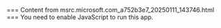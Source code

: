 === Content from msrc.microsoft.com_a752b3e7_20250111_143746.html ===
You need to enable JavaScript to run this app.
